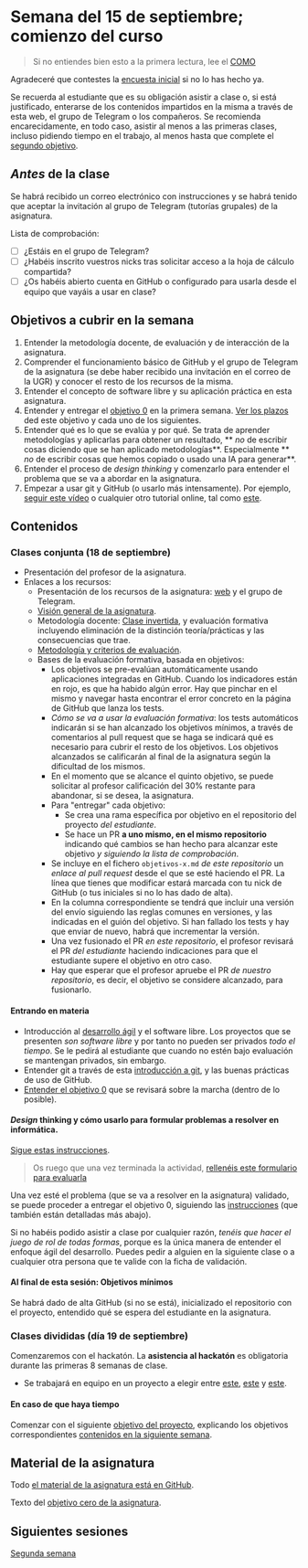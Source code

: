 # Semana del 15 de septiembre; comienzo del curso

> Si no entiendes bien esto a la primera lectura, lee el [COMO](COMO.md)

Agradeceré que contestes la [encuesta
inicial](https://docs.google.com/forms/d/1GqdyZdMrHoatNoMfR0QS10ihVHDa35lKE7wX8ymzujk/preview)
si no lo has hecho ya.

Se recuerda al estudiante que es su obligación asistir a clase o, si está
justificado, enterarse de los contenidos impartidos en la misma a través de esta
web, el grupo de Telegram o los compañeros. Se recomienda encarecidamente, en
todo caso, asistir al menos a las primeras clases, incluso pidiendo tiempo en el
trabajo, al menos hasta que complete el [segundo
objetivo](http://jj.github.io/IV/documentos/proyecto/2.Modelo).


## *Antes* de la clase

Se habrá recibido un correo electrónico con instrucciones y se habrá tenido que
aceptar la invitación al grupo de Telegram (tutorías grupales) de la asignatura.

Lista de comprobación:

  * [ ] ¿Estáis en el grupo de Telegram?
  * [ ] ¿Habéis inscrito vuestros nicks tras solicitar acceso a la hoja de cálculo
    compartida?
  * [ ] ¿Os habéis abierto cuenta en GitHub o configurado para usarla desde el
    equipo que vayáis a usar en clase?

## Objetivos a cubrir en la semana

1. Entender la metodología docente, de evaluación y de interacción de la asignatura.
2. Comprender el funcionamiento básico de GitHub y el grupo de Telegram de la
   asignatura (se debe haber recibido una invitación en el correo de la UGR) y
   conocer el resto de los recursos de la misma.
2. Entender el concepto de software libre y su aplicación práctica en esta asignatura.
3. Entender y entregar el
   [objetivo
   0](http://jj.github.io/IV/documentos/proyecto/0.Repositorio) en la primera
   semana. [Ver los
   plazos](https://jj.github.io/IV/#pr%C3%A1cticas---actividades-acad%C3%A9micas-dirigidas-en-grupos-divididos)
   ded este objetivo y cada uno de los siguientes.
4. Entender qué es lo que se evalúa y por qué. Se trata de aprender metodologías
   y aplicarlas para obtener un resultado, ** *no* de escribir cosas diciendo
   que se han aplicado metodologías**. Especialmente ** *no* de escribir cosas
   que hemos copiado o usado una IA para generar**.
5. Entender el proceso de *design thinking* y comenzarlo para entender
   el problema que se va a abordar en la asignatura.
6. Empezar a usar git y GitHub (o usarlo más intensamente). Por
   ejemplo, [seguir este
   vídeo](https://www.youtube.com/watch?v=gmXyJI01qa8) o cualquier
   otro tutorial online, tal como
   [este](https://learngitbranching.js.org/?locale=es_ES).

## Contenidos

### Clases conjunta (18 de septiembre)

* Presentación del profesor de la asignatura.
* Enlaces a los recursos:
  * Presentación de los recursos de la asignatura: [web](http://jj.github.io/IV) y
  el grupo de Telegram.
  * [Visión general de la
  asignatura](https://grados.ugr.es/informatica/pages/infoacademica/guias_docentes/curso_actual/cuarto/tecnologiasdelainformacion/infraestructuravirtual).
  * Metodología docente:
  [Clase invertida](http://www.tecnologiasparalaeducacion.es/la-clase-inversa-flip-classroom-tecnologias/), y evaluación formativa
  incluyendo eliminación de la distinción teoría/prácticas y las
  consecuencias que trae.
  * [Metodología y criterios de evaluación](../Metodología_y_criterios_de_evaluación.md).
  * Bases de la evaluación formativa, basada en objetivos:
    * Los objetivos se pre-evalúan automáticamente usando aplicaciones
  integradas en GitHub. Cuando los indicadores están en rojo, es que
  ha habido algún error. Hay que pinchar en el mismo y navegar hasta
  encontrar el error concreto en la página de GitHub que lanza los
  tests.
    * *Cómo se va a usar la evaluación formativa*: los tests automáticos
  indicarán si se han alcanzado los objetivos mínimos, a través de comentarios
  al pull request que se haga se indicará qué es necesario para cubrir el resto
  de los objetivos. Los objetivos alcanzados se calificarán al final de la
  asignatura según la dificultad de los mismos.
    * En el momento que se alcance el quinto objetivo, se puede
    solicitar al profesor calificación del 30% restante para
    abandonar, si se desea, la asignatura.
    * Para "entregar" cada objetivo:
      * Se crea una rama específica por objetivo en el repositorio del proyecto
      *del estudiante*.
      * Se hace un PR **a uno mismo, en el mismo repositorio** indicando qué
    cambios se han hecho para alcanzar este objetivo *y siguiendo la lista de
    comprobación*.
    * Se incluye en el fichero `objetivos-x.md` *de este repositorio*
    un *enlace al pull request* desde el que se esté haciendo el PR. La línea
    que tienes que modificar estará marcada con tu nick de GitHub (o tus
    iniciales si no lo has dado de alta).
    * En la columna correspondiente se tendrá que incluir una versión del envío
      siguiendo las reglas comunes en versiones, y las indicadas en el guión del
      objetivo. Si han fallado los tests y hay que enviar de nuevo, habrá que
      incrementar la versión.
    * Una vez fusionado el PR *en este repositorio*, el profesor revisará el PR
      *del estudiante* haciendo indicaciones para que el estudiante supere el
      objetivo en otro caso.
    * Hay que esperar que el profesor apruebe el PR *de nuestro repositorio*, es
    decir, el objetivo se considere alcanzado, para fusionarlo.

#### Entrando en materia

* Introducción al [desarrollo ágil](https://jj.github.io/IV/preso/agil.html) y
  el software libre. Los proyectos que se presenten *son software libre* y por
  tanto no pueden ser privados *todo el tiempo*. Se le pedirá al estudiante que
  cuando no estén bajo evaluación se mantengan privados, sin embargo.
* Entender git a través de esta [introducción a
git](http://jj.github.io/IV/preso/git.html#/), y las buenas prácticas de uso de
GitHub.
* [Entender el objetivo 0](http://jj.github.io/IV/documentos/proyecto/0.Repositorio) que se revisará
sobre la marcha (dentro de lo posible).

#### *Design* thinking y cómo usarlo para formular problemas a resolver en informática.

[Sigue estas instrucciones](http://jj.github.io/IV/documentos/actividades/juego-rol-design-thinking).

> Os ruego que una vez terminada la actividad, [rellenéis este formulario para
> evaluarla](https://docs.google.com/forms/d/e/1FAIpQLScAOYA-114fbgh7pDsKH0g_iqm4yOzlOOH1GvzSL8t-IIomlw/viewform)

Una vez esté el problema (que se va a resolver en la asignatura) validado, se
puede proceder a entregar el objetivo 0, siguiendo las
[instrucciones](http://jj.github.io/IV/documentos/proyecto/0.Repositorio) (que
también están detalladas más abajo).

Si no habéis podido asistir a clase por cualquier razón, *tenéis que hacer el
juego de rol de todas formas*, porque es la única manera de entender el enfoque
ágil del desarrollo. Puedes pedir a alguien en la siguiente clase o a cualquier
otra persona que te valide con la ficha de validación.

#### Al final de esta sesión: Objetivos mínimos

Se habrá dado de alta GitHub (si no se está), inicializado el repositorio con el
proyecto, entendido qué se espera del estudiante en la asignatura.

### Clases divididas (día 19 de septiembre)

Comenzaremos con el hackatón. La **asistencia al hackatón** es obligatoria
durante las primeras 8 semanas de clase.

  * Se trabajará en equipo en un proyecto a elegir entre
  [este](https://github.com/danibarranqueroo/TransporteEquitativo),
  [este](https://github.com/chelunike/didactic-chainsaw) y
  [este](https://github.com/eigenric/bibliofetch).


#### En caso de que haya tiempo

Comenzar con el siguiente [objetivo del
proyecto](http://jj.github.io/IV/documentos/proyecto/1.Infraestructura),
explicando los objetivos correspondientes [contenidos en la siguiente
semana](semana-02.md).

## Material de la asignatura

Todo [el material de la asignatura está en GitHub](http://jj.github.io/IV).

Texto del [objetivo cero de la
asignatura](http://jj.github.io/IV/documentos/proyecto/0.Repositorio).

## Siguientes sesiones

[Segunda semana](semana-02.md)
